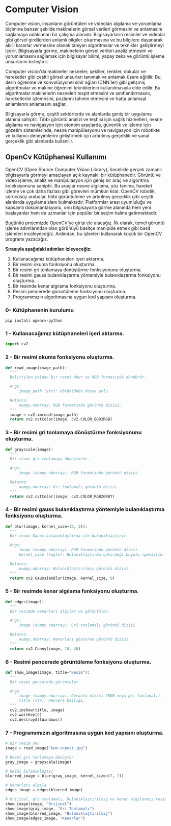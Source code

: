 # Computer Vision

Computer vision, insanların görüntüleri ve videoları algılama ve
yorumlama biçimine benzer şekilde makinelerin görsel verileri görmesini
ve anlamasını sağlamaya odaklanan bir çalışma alanıdır. Bilgisayarların
resimler ve videolar gibi görsel girdilerden anlamlı bilgiler
çıkarmasına ve bu bilgilere dayanarak akıllı kararlar vermesine olanak
tanıyan algoritmalar ve teknikler geliştirmeyi içerir. Bilgisayarla
görme, makinelerin görsel verileri analiz etmesini ve yorumlamasını
sağlamak için bilgisayar bilimi, yapay zeka ve görüntü işleme
unsurlarını birleştirir.

Computer vision\'da makineler nesneler, şekiller, renkler, dokular ve
hareketler gibi çeşitli görsel unsurları tanımak ve anlamak üzere
eğitilir. Bu, derin öğrenme ve konvolüsyonel sinir ağları (CNN\'ler)
gibi gelişmiş algoritmalar ve makine öğrenimi tekniklerinin
kullanılmasıyla elde edilir. Bu algoritmalar makinelerin nesneleri
tespit etmesini ve sınıflandırmasını, hareketlerini izlemesini,
pozlarını tahmin etmesini ve hatta anlamsal anlamlarını anlamasını
sağlar.

Bilgisayarla görme, çeşitli sektörlerde ve alanlarda geniş bir uygulama
alanına sahiptir. Tıbbi görüntü analizi ve teşhisi için sağlık
hizmetleri, nesne algılama ve navigasyon için otonom araçlarda, güvenlik
ve izleme için gözetim sistemlerinde, nesne manipülasyonu ve navigasyon
için robotikte ve kullanıcı deneyimlerini geliştirmek için artırılmış
gerçeklik ve sanal gerçeklik gibi alanlarda kullanılır.

## OpenCv Kütüphanesi Kullanımı

OpenCV (Open Source Computer Vision Library), öncelikle gerçek zamanlı
bilgisayarla görmeyi amaçlayan açık kaynaklı bir kütüphanedir. Görüntü
ve video işleme, analiz ve manipülasyon için geniş bir araç ve algoritma
koleksiyonuna sahiptir. Bu araçlar nesne algılama, yüz tanıma, hareket
izleme ve çok daha fazlası gibi görevleri mümkün kılar. OpenCV robotik,
sürücüsüz arabalar, tıbbi görüntüleme ve artırılmış gerçeklik gibi
çeşitli alanlarda uygulama alanı bulmaktadır. Platformlar arası
uyumluluğu ve kapsamlı dokümantasyonu, onu bilgisayarla görme alanında
hem yeni başlayanlar hem de uzmanlar için popüler bir seçim haline
getirmektedir.

Bugünkü projemizde OpenCV\'ye girişi ele alacağız. İlk olarak, temel
görüntü işleme adımlarından olan görünüyü basitçe manipüle etmek gibi
basit işlemleri inceleyeceğiz. Ardından, bu işlevleri kullanarak küçük
bir OpenCV programı yazacağız.

<b>Sırasıyla aşağıdaki adımları izleyeceğiz:</b>

1.  Kullanacağımız kütüphaneleri içeri aktarma.
2.  Bir resimi okuma fonksiyonu oluşturma.
3.  Bir resimi gri tonlamaya dönüştürme fonksiyonunu oluşturma.
4.  Bir resimi gauss bulanıklaştırma yöntemiyle bulanıklaştırma fonksiyonu oluşturma.
5.  Bir resimde kenar algılama fonksiyonu oluşturma.
6.  Resimi pencerede görüntüleme fonksiyonu oluşturma.
7.  Programımızın algoritmasına uygun kod yapısını oluşturma.


### 0- Kütüphanenin kurulumu 

```
pip install opencv-python
```


### 1 - Kullanacağımız kütüphaneleri içeri aktarma.



``` python
import cv2
```


### 2 - Bir resimi okuma fonksiyonu oluşturma.



``` python
def read_image(image_path):
  """
  Belirtilen yoldan bir resmi okur ve RGB formatında döndürür.

  Args:
      image_path (str): Görüntünün dosya yolu.

  Returns:
      numpy.ndarray: RGB formatında görüntü dizisi.
  """
  image = cv2.imread(image_path)
  return cv2.cvtColor(image, cv2.COLOR_BGR2RGB)
```



### 3 - Bir resimi gri tonlamaya dönüştürme fonksiyonunu oluşturma.



``` python
def grayscale(image):
  """
  Bir resmi gri tonlamaya dönüştürür.

  Args:
      image (numpy.ndarray): RGB formatında görüntü dizisi.

  Returns:
      numpy.ndarray: Gri tonlamalı görüntü dizisi.
  """
  return cv2.cvtColor(image, cv2.COLOR_RGB2GRAY)
```



### 4 - Bir resimi gauss bulanıklaştırma yöntemiyle bulanıklaştırma fonksiyonu oluşturma. 



``` python
def blur(image, kernel_size=(3, 3)):
  """
  Bir resmi Gauss bulanıklaştırma ile bulanıklaştırır.

  Args:
      image (numpy.ndarray): RGB formatında görüntü dizisi.
      kernel_size (tuple): Bulanıklaştırma çekirdeği boyutu (genişlik, yükseklik).

  Returns:
      numpy.ndarray: Bulanıklaştırılmış görüntü dizisi.
  """
  return cv2.GaussianBlur(image, kernel_size, 0)
```



### 5 - Bir resimde kenar algılama fonksiyonu oluşturma.



``` python
def edges(image):
  """
  Bir resimde kenarları algılar ve görüntüler.

  Args:
      image (numpy.ndarray): Gri tonlamalı görüntü dizisi.

  Returns:
      numpy.ndarray: Kenarları gösteren görüntü dizisi.
  """
  return cv2.Canny(image, 10, 40)
```


### 6 - Resimi pencerede görüntüleme fonksiyonu oluşturma.



``` python
def show_image(image, title="Resim"):
  """
  Bir resmi pencerede görüntüler.

  Args:
      image (numpy.ndarray): Görüntü dizisi (RGB veya gri tonlamalı).
      title (str): Pencere başlığı.
  """
  cv2.imshow(title, image)
  cv2.waitKey(0)
  cv2.destroyAllWindows()
```



### 7 - Programımızın algoritmasına uygun kod yapısını oluşturma.



``` python
# Bir resim oku
image = read_image("kum-tepesi.jpg")

# Resmi gri tonlamaya dönüştür
gray_image = grayscale(image)

# Resmi bulanıklaştır
blurred_image = blur(gray_image, kernel_size=(7, 7))

# Kenarları algıla
edges_image = edges(blurred_image)

# Orijinal, gri tonlamalı, bulanıklaştırılmış ve kenar algılanmış resimleri göster
show_image(image, "Orijinal")
show_image(gray_image, "Gri Tonlamalı")
show_image(blurred_image, "Bulanıklaştırılmış")
show_image(edges_image, "Kenarlar")
```
